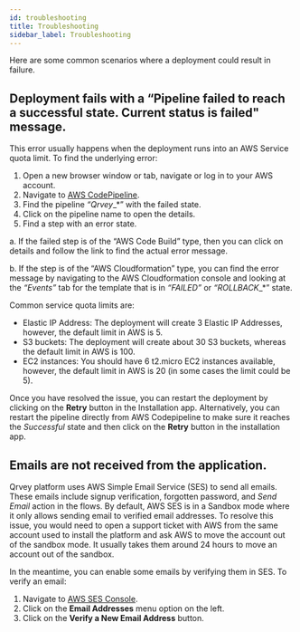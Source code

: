 ```yaml
---
id: troubleshooting
title: Troubleshooting
sidebar_label: Troubleshooting
---
```


Here are some common scenarios where a deployment could result in failure.

<h2 style={{color: '#a9a9a9'}}>Deployment fails with a “Pipeline failed to reach a successful state. Current status is failed" message. </h2>

This error usually happens when the deployment runs into an AWS Service quota limit. To find the underlying error:
1. Open a new browser window or tab, navigate or log in to your AWS account.
2. Navigate to <a href="https://console.aws.amazon.com/codesuite/codepipeline/pipelines?region=us-east-1" target="_blank">AWS CodePipeline</a>.
3. Find the pipeline _“Qrvey__*” with the failed state. 
4. Click on the pipeline name to open the details.
5. Find a step with an error state. 

a. If the failed step is of the “AWS Code Build” type, then you can click on details and follow the link to find the actual error message. 

b. If the step is of the “AWS Cloudformation” type, you can find the error message by navigating to the AWS Cloudformation console and looking at the *“Events”* tab for the template that is in *“FAILED”* or _“ROLLBACK__*” state.

Common service quota limits are:
* Elastic IP Address: The deployment will create 3 Elastic IP Addresses, however, the default limit in AWS is 5.
* S3 buckets: The deployment will create about 30 S3 buckets, whereas the default limit in AWS is 100.
* EC2 instances: You should have 6 t2.micro EC2 instances available, however, the default limit in AWS is 20 (in some cases the limit could be 5).

Once you have resolved the issue, you can restart the deployment by clicking on the **Retry** button in the Installation app. Alternatively, you can restart the pipeline directly from AWS Codepipeline to make sure it reaches the *Successful* state and then click on the **Retry** button in the installation app.



<h2 style={{color: '#a9a9a9'}}>Emails are not received from the application.
 </h2>

Qrvey platform uses AWS Simple Email Service (SES) to send all emails. These emails include signup verification, forgotten password, and *Send Email* action in the flows. By default, AWS SES is in a Sandbox mode where it only allows sending email to verified email addresses. To resolve this issue, you would need to open a support ticket with AWS from the same account used to install the platform and ask AWS to move the account out of the sandbox mode. It usually takes them around 24 hours to move an account out of the sandbox.

In the meantime, you can enable some emails by verifying them in SES. To verify an email:
1. Navigate to <a href="https://console.aws.amazon.com/ses/home?region=us-east-1#">AWS SES Console</a>.
2. Click on the **Email Addresses** menu option on the left.
3. Click on the **Verify a New Email Address** button.

